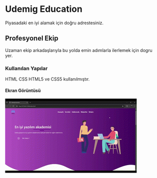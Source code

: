 <h1> Udemig Education </h1>

Piyasadaki en iyi alamak için doğru adrestesiniz.

<h2> Profesyonel Ekip </h2>

Uzaman ekip  arkadaşlarıyla bu yolda emin adımlarla ilerlemek için dogru yer.

<h3> Kullanılan Yapılar </h3>

HTML CSS HTML5 ve CSS5 kullanılmıştır.

<h4> Ekran Görüntüsü </h4>

![](udemig-education.gif)